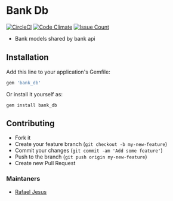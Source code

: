 # Bank Db

[![CircleCI](https://circleci.com/gh/rafaeljesus/bank-db.svg?style=svg)](https://circleci.com/gh/rafaeljesus/bank-db)
[![Code Climate](https://codeclimate.com/github/rafaeljesus/bank-db/badges/gpa.svg)](https://codeclimate.com/github/rafaeljesus/bank-db)
[![Issue Count](https://codeclimate.com/github/rafaeljesus/bank-db/badges/issue_count.svg)](https://codeclimate.com/github/rafaeljesus/bank-db)

* Bank models shared by bank api

## Installation

Add this line to your application's Gemfile:
```ruby
gem 'bank_db'
```

Or install it yourself as:
```
gem install bank_db
```

## Contributing
- Fork it
- Create your feature branch (`git checkout -b my-new-feature`)
- Commit your changes (`git commit -am 'Add some feature'`)
- Push to the branch (`git push origin my-new-feature`)
- Create new Pull Request

### Maintaners

* [Rafael Jesus](https://github.com/rafaeljesus)
